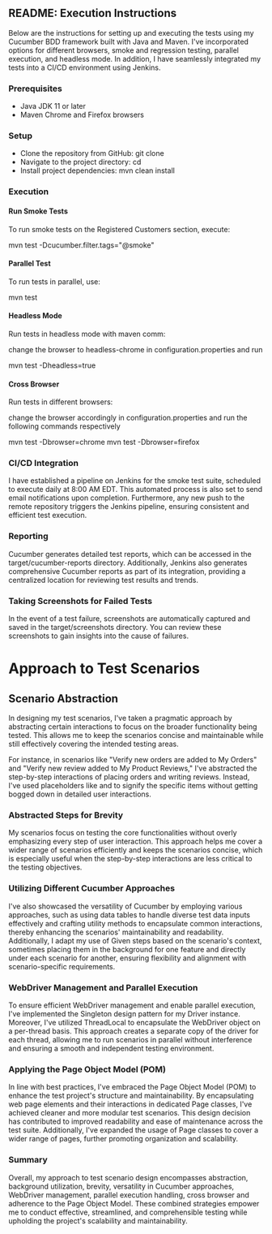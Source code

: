 ## README: Execution Instructions
Below are the instructions for setting up and executing the tests using my Cucumber BDD framework built with Java and Maven. I've incorporated options for different browsers, smoke and regression testing, parallel execution, and headless mode. In addition, I have seamlessly integrated my tests into a CI/CD environment using Jenkins.

### Prerequisites
- Java JDK 11 or later
- Maven
Chrome and Firefox browsers
### Setup
- Clone the repository from GitHub: git clone <repository-url>
- Navigate to the project directory: cd <project-directory>
- Install project dependencies: mvn clean install
### Execution
#### Run Smoke Tests
To run smoke tests on the Registered Customers section, execute:

mvn test -Dcucumber.filter.tags="@smoke"

#### Parallel Test
To run tests in parallel, use:

mvn test

#### Headless Mode
Run tests in headless mode with maven comm:

change the browser to headless-chrome in configuration.properties and run

mvn test -Dheadless=true

#### Cross Browser
Run tests in different browsers:

change the browser accordingly in configuration.properties  and run the following commands respectively

mvn test -Dbrowser=chrome
mvn test -Dbrowser=firefox

### CI/CD Integration
I have established a pipeline on Jenkins for the smoke test suite, scheduled to execute daily at 8:00 AM EDT. This automated process is also set to send email notifications upon completion. Furthermore, any new push to the remote repository triggers the Jenkins pipeline, ensuring consistent and efficient test execution.

### Reporting
Cucumber generates detailed test reports, which can be accessed in the target/cucumber-reports directory. Additionally, Jenkins also generates comprehensive Cucumber reports as part of its integration, providing a centralized location for reviewing test results and trends.

### Taking Screenshots for Failed Tests
In the event of a test failure, screenshots are automatically captured and saved in the target/screenshots directory. You can review these screenshots to gain insights into the cause of failures.

# Approach to Test Scenarios
## Scenario Abstraction
In designing my test scenarios, I've taken a pragmatic approach by abstracting certain interactions to focus on the broader functionality being tested. This allows me to keep the scenarios concise and maintainable while still effectively covering the intended testing areas.

For instance, in scenarios like "Verify new orders are added to My Orders" and "Verify new review added to My Product Reviews," I've abstracted the step-by-step interactions of placing orders and writing reviews. Instead, I've used placeholders like <order> and <product> to signify the specific items without getting bogged down in detailed user interactions.

### Abstracted Steps for Brevity
My scenarios focus on testing the core functionalities without overly emphasizing every step of user interaction. This approach helps me cover a wider range of scenarios efficiently and keeps the scenarios concise, which is especially useful when the step-by-step interactions are less critical to the testing objectives.

### Utilizing Different Cucumber Approaches
I've also showcased the versatility of Cucumber by employing various approaches, such as using data tables to handle diverse test data inputs effectively and crafting utility methods to encapsulate common interactions, thereby enhancing the scenarios' maintainability and readability. Additionally, I adapt my use of Given steps based on the scenario's context, sometimes placing them in the background for one feature and directly under each scenario for another, ensuring flexibility and alignment with scenario-specific requirements.

### WebDriver Management and Parallel Execution
To ensure efficient WebDriver management and enable parallel execution, I've implemented the Singleton design pattern for my Driver instance. Moreover, I've utilized ThreadLocal to encapsulate the WebDriver object on a per-thread basis. This approach creates a separate copy of the driver for each thread, allowing me to run scenarios in parallel without interference and ensuring a smooth and independent testing environment.

### Applying the Page Object Model (POM)
In line with best practices, I've embraced the Page Object Model (POM) to enhance the test project's structure and maintainability. By encapsulating web page elements and their interactions in dedicated Page classes, I've achieved cleaner and more modular test scenarios. This design decision has contributed to improved readability and ease of maintenance across the test suite. Additionally, I've expanded the usage of Page classes to cover a wider range of pages, further promoting organization and scalability.

### Summary
Overall, my approach to test scenario design encompasses abstraction, background utilization, brevity, versatility in Cucumber approaches, WebDriver management, parallel execution handling, cross browser  and adherence to the Page Object Model. These combined strategies empower me to conduct effective, streamlined, and comprehensible testing while upholding the project's scalability and maintainability.
